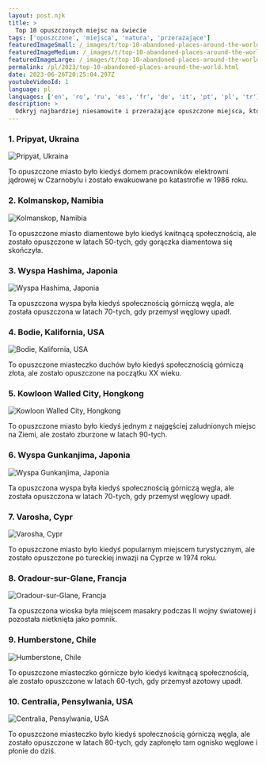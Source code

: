 ```yaml
---
layout: post.njk
title: >
  Top 10 opuszczonych miejsc na świecie
tags: ['opuszczone', 'miejsca', 'natura', 'przerażające']
featuredImageSmall: /_images/t/top-10-abandoned-places-around-the-world-cover-pl-small.webp
featuredImageMedium: /_images/t/top-10-abandoned-places-around-the-world-cover-pl-medium.webp
featuredImageLarge: /_images/t/top-10-abandoned-places-around-the-world-cover-pl-large.webp
permalink: /pl/2023/top-10-abandoned-places-around-the-world.html
date: 2023-06-26T20:25:04.297Z
youtubeVideoId: 1
language: pl
languages: ['en', 'ro', 'ru', 'es', 'fr', 'de', 'it', 'pt', 'pl', 'tr']
description: >
  Odkryj najbardziej niesamowite i przerażające opuszczone miejsca, które natura odzyskała.
---
```


### 1. Pripyat, Ukraina

![Pripyat, Ukraina](/_images/0/0a3ff15f1a711d913652f01b57238742-medium.webp)

To opuszczone miasto było kiedyś domem pracowników elektrowni jądrowej w Czarnobylu i zostało ewakuowane po katastrofie w 1986 roku.

### 2. Kolmanskop, Namibia

![Kolmanskop, Namibia](/_images/3/343cbeccc4ba7b9193d00360a67f67d5-medium.webp)

To opuszczone miasto diamentowe było kiedyś kwitnącą społecznością, ale zostało opuszczone w latach 50-tych, gdy gorączka diamentowa się skończyła.

### 3. Wyspa Hashima, Japonia

![Wyspa Hashima, Japonia](/_images/7/7f221315f73d6afbd692fc02382ed328-medium.webp)

Ta opuszczona wyspa była kiedyś społecznością górniczą węgla, ale została opuszczona w latach 70-tych, gdy przemysł węglowy upadł.

### 4. Bodie, Kalifornia, USA

![Bodie, Kalifornia, USA](/_images/0/0e07e8dacdc91b186ca1999e85fa0e11-medium.webp)

To opuszczone miasteczko duchów było kiedyś społecznością górniczą złota, ale zostało opuszczone na początku XX wieku.

### 5. Kowloon Walled City, Hongkong

![Kowloon Walled City, Hongkong](/_images/0/098e91c86883e9eb78449f43ea7c83f6-medium.webp)

To opuszczone miasto było kiedyś jednym z najgęściej zaludnionych miejsc na Ziemi, ale zostało zburzone w latach 90-tych.

### 6. Wyspa Gunkanjima, Japonia

![Wyspa Gunkanjima, Japonia](/_images/7/7f221315f73d6afbd692fc02382ed328-medium.webp)

Ta opuszczona wyspa była kiedyś społecznością górniczą węgla, ale została opuszczona w latach 70-tych, gdy przemysł węglowy upadł.

### 7. Varosha, Cypr

![Varosha, Cypr](/_images/8/8341e62635e44a0360c0a5812a342be5-medium.webp)

To opuszczone miasto było kiedyś popularnym miejscem turystycznym, ale zostało opuszczone po tureckiej inwazji na Cyprze w 1974 roku.

### 8. Oradour-sur-Glane, Francja

![Oradour-sur-Glane, Francja](/_images/d/d64e45c2eedb9020ecd86fd7bd4d8fde-medium.webp)

Ta opuszczona wioska była miejscem masakry podczas II wojny światowej i pozostała nietknięta jako pomnik.

### 9. Humberstone, Chile

![Humberstone, Chile](/_images/0/0d2f2e6aa33278f6f13defe425b8daa1-medium.webp)

To opuszczone miasteczko górnicze było kiedyś kwitnącą społecznością, ale zostało opuszczone w latach 60-tych, gdy przemysł azotowy upadł.

### 10. Centralia, Pensylwania, USA

![Centralia, Pensylwania, USA](/_images/a/a18c6131fff9851512fb884a7e06f26c-medium.webp)

To opuszczone miasteczko było kiedyś społecznością górniczą węgla, ale zostało opuszczone w latach 80-tych, gdy zapłonęło tam ognisko węglowe i płonie do dziś.

